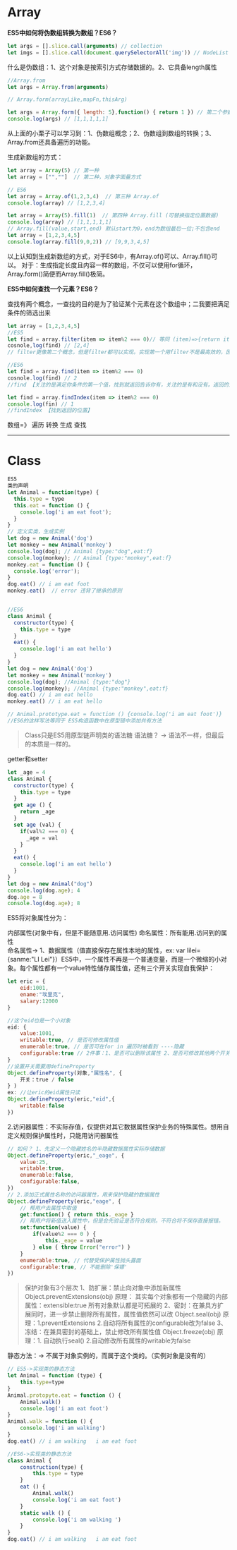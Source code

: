 # Array

**ES5中如何将伪数组转换为数组？ES6？**

```javascript
let args = [].slice.call(arguments) // collection
let imgs = [].slice.call(document.querySelectorAll('img')) // NodeList
```



什么是伪数组：1、这个对象是按索引方式存储数据的。2、它具备length属性
```javascript
//Array.from 
let args = Array.from(arguments)

// Array.form(arrayLike,mapFn,thisArg)

let args = Array.form({ length: 5},function() { return 1 }) // 第二个参数是方法，相当于遍历每次都要执行的
console.log(args) // [1,1,1,1,1]
```
从上面的小栗子可以学习到：1、伪数组概念；2、伪数组到数组的转换；3、Array.from还具备遍历的功能。



生成新数组的方式：

```javascript
let array = Array(5) // 第一种
let array = ["",""]  // 第二种，对象字面量方式

// ES6 
let array = Array.of(1,2,3,4)  // 第三种 Array.of
console.log(array) // [1,2,3,4]

let array = Array(5).fill(1)  // 第四种 Array.fill (可替换指定位置数据)
console.log(array) // [1,1,1,1,1]
// Array.fill(value,start,end) 默认start为0，end为数组最后一位;不包含end
let array = [1,2,3,4,5]  
console.log(array.fill(9,0,2)) // [9,9,3,4,5]

```

以上认知到生成新数组的方式，对于ES6中，有Array.of()可以、Array.fill()可以。
对于：生成指定长度且内容一样的数组，不仅可以使用for循环，Array.form()简便而Array.fill()极简。



**ES5中如何查找一个元素？ES6？**

查找有两个概念，一查找的目的是为了验证某个元素在这个数组中；二我要把满足条件的筛选出来

```javascript
let array = [1,2,3,4,5]
//ES5
let find = array.filter(item => item%2 === 0)// 等同 (item)=>{return item%2 === 0})
cosnole,log(find) // [2,4]
// filter更像第二个概念，但是filter都可以实现。实现第一个用filter不是最高效的，因为如果数组特别长、它不会找到这个元素就停止，还会继续查找。【filter关注的是满足你条件的所有值，返回所有值的数组】

//ES6
let find = array.find(item => item%2 === 0) 
cosnole.log(find) // 2
//find 【关注的是满足你条件的第一个值，找到就返回告诉你有，关注的是有和没有。返回的是值】

let find = array.findIndex(item => item%2 === 0)
console.log(fin) // 1 
//findIndex 【找到返回的位置】
```

数组=》 遍历 转换 生成 查找



------



# Class

```javascript
ES5
类的声明
let Animal = function(type) {
  this.type = type
  this.eat = function () {
    console.log('i am eat foot');
  }
}
// 定义实类，生成实例
let dog = new Animal('dog')
let monkey = new Animal('monkey')
console.log(dog); // Animal {type:"dog",eat:f}
console.log(monkey); // Animal {type:"monkey",eat:f}
monkey.eat = function () {
  console.log('error');
}
dog.eat() // i am eat foot
monkey.eat()  // error 违背了继承的原则


//ES6
class Animal {
  constructor(type) {
    this.type = type
  }
  eat() {
    console.log('i am eat hello')
  }
}
let dog = new Animal('dog')
let monkey = new Animal('monkey')
console.log(dog); //Animal {type:"dog"}
console.log(monkey); //Animal {type:"monkey",eat:f}
dog.eat() // i am eat hello
monkey.eat() // i am eat hello

// Animal.prototype.eat = function () {console.log('i am eat foot')}
//ES6的这样写法等同于 ES5构造函数中在原型链中添加共有方法
```
>  Class只是ES5用原型链声明类的语法糖
> 语法糖？ -> 语法不一样，但最后的本质是一样的。



getter和setter

```JavaScript
let _age = 4
class Animal {
  constructor(type) {
    this.type = type
  }
  get age () {
    return _age
  }
  set age (val) {
    if(val%2 === 0) {
      _age = val
    }
  }
  eat() {
    console.log('i am eat hello')
  }
}
let dog = new Animal("dog")
console.log(dog.age); 4
dog.age = 8
console.log(dog.age); 8
```



ES5将对象属性分为：

内部属性(对象中有，但是不能随意用.访问属性)
命名属性：所有能用.访问到的属性  
命名属性->
 1、数据属性（值直接保存在属性本地的属性，ex: var lilei={sanme:"LI Lei"}）ES5中，一个属性不再是一个普通变量，而是一个微缩的小对象。每个属性都有一个value特性储存属性值，还有三个开关实现自我保护：

```javascript
let eric = { 
	eid:1001,
    ename:"埃里克",
    salary:12000
}

//这个eid也是一个小对象
eid: {
    value:1001,
    writable:true, // 是否可修改属性值
    enumerable:true, // 是否可在for in 遍历时被看到 ----隐藏
    configurable:true // 2件事：1、是否可以删除该属性 2、是否可修改其他两个开关
}
//设置开关需要用defineProperty  
Object.defineProperty(对象,"属性名", {
    开关：true / false
} )
ex: //让eric的eid属性只读 
Object.defineProperty(eric,"eid",{
    writable:false
})
```

2.访问器属性：不实际存值，仅提供对其它数据属性保护业务的特殊属性。想用自定义规则保护属性时，只能用访问器属性

```javascript
// 如何？ 1、先定义一个隐藏姓名的半隐藏数据属性实际存储数据
Object.defineProperty(eric,"_eage", {
	value:25,
	writable:true,
    enumerable:false,
    configurable:false,
})
// 2.添加正式属性名称的访问器属性，用来保护隐藏的数据属性
Object.defineProperty(eric,"eage", {
    // 帮用户去属性中取值
    get:function() { return this._eage } 
    // 帮用户将新值送入属性中，但是会先验证是否符合规则。不符合将不保存直接报错。
    set:function(value) { 
    	if(value%2 === 0 ) { 
            this._eage = value
        } else { throw Error("error") }
	}
	enumerable:true, // 代替受保护属性抛头露面
    configurable:true, // 不能删除'保镖'
})
```

> 保护对象有3个层次
>1、防扩展：禁止向对象中添加新属性
>Object.preventExtensions(obj) 
> 原理： 其实每个对象都有一个隐藏的内部属性：extensible:true  所有对象默认都是可拓展的
>2、密封：在兼具方扩展同时，进一步禁止删除所有属性，属性值依然可以改
>Object.seal(obj) 
> 原理：1.preventExtensions  2.自动将所有属性的configurable改为false
> 3、冻结：在兼具密封的基础上，禁止修改所有属性值
> Object.freeze(obj)
> 原理：1. 自动执行seal()  2.自动修改所有属性的writable为false



静态方法：-> 不属于对象实例的，而属于这个类的。（实例对象是没有的）

```JavaScript
// ES5->实现类的静态方法
let Animal = function (type) {
    this.type=type
}
Animal.protopyte.eat = function () {
    Animal.walk()
    console.log('i am eat foot')
}
Animal.walk = function () {
    console.log('i am walking')
}
dog.eat() // i am walking   i am eat foot

//ES6->实现类的静态方法 
class Animal {
    construction(type) {
        this.type = type
    }
    eat () {
        Animal.walk()
        console.log('i am eat foot')
    }
    static walk () {
        console.log('i am walking ')
    }
}
dog.eat() // i am walking   i am eat foot
```

